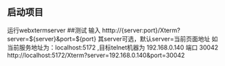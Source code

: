 ## 启动项目
运行webxtermserver
##测试
输入 htttp://{server:port}/Xterm?server=${server}&port=${port} 其server可选，默认server=当前页面地址
如 当前服务地址为：localhost:5172 ,目标telnet机器为 192.168.0.140 端口 30042
http://localhost:5172/Xterm?server=192.168.0.140&port=30042
